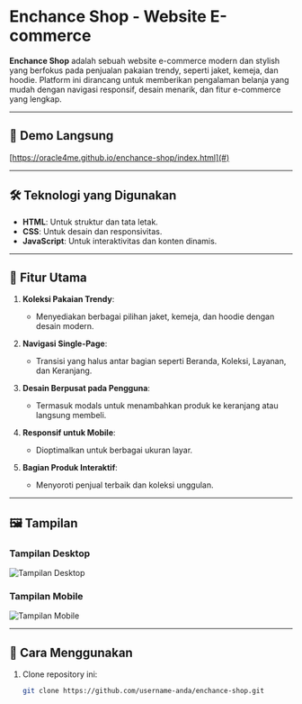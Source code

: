 # Enchance Shop - Website E-commerce  

**Enchance Shop** adalah sebuah website e-commerce modern dan stylish yang berfokus pada penjualan pakaian trendy, seperti jaket, kemeja, dan hoodie. Platform ini dirancang untuk memberikan pengalaman belanja yang mudah dengan navigasi responsif, desain menarik, dan fitur e-commerce yang lengkap.  

---

## 🔗 **Demo Langsung**  
[https://oracle4me.github.io/enchance-shop/index.html](#)  

---

## 🛠️ **Teknologi yang Digunakan**  
- **HTML**: Untuk struktur dan tata letak.  
- **CSS**: Untuk desain dan responsivitas.  
- **JavaScript**: Untuk interaktivitas dan konten dinamis.  

---

## 🌟 **Fitur Utama**  
1. **Koleksi Pakaian Trendy**:  
   - Menyediakan berbagai pilihan jaket, kemeja, dan hoodie dengan desain modern.  

2. **Navigasi Single-Page**:  
   - Transisi yang halus antar bagian seperti Beranda, Koleksi, Layanan, dan Keranjang.  

3. **Desain Berpusat pada Pengguna**:  
   - Termasuk modals untuk menambahkan produk ke keranjang atau langsung membeli.  

4. **Responsif untuk Mobile**:  
   - Dioptimalkan untuk berbagai ukuran layar.  

5. **Bagian Produk Interaktif**:  
   - Menyoroti penjual terbaik dan koleksi unggulan.  

---

## 🖼️ **Tampilan**  

### Tampilan Desktop  
![Tampilan Desktop](./images/desktop-preview.png)  

### Tampilan Mobile  
![Tampilan Mobile](./images/mobile-preview.png)  

---

## 🚀 **Cara Menggunakan**  
1. Clone repository ini:  
   ```bash  
   git clone https://github.com/username-anda/enchance-shop.git
